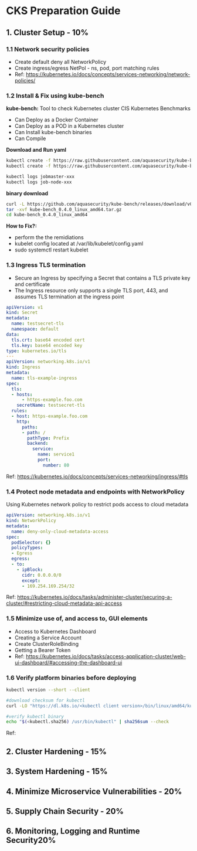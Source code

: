 # CKS Preparation Guide

## 1. Cluster Setup - 10%

### 1.1 Network security policies

- Create default deny all NetworkPolicy
- Create ingress/egress NetPol - ns, pod, port matching rules
- Ref: https://kubernetes.io/docs/concepts/services-networking/network-policies/

### 1.2 Install & Fix using kube-bench

**kube-bench:** Tool to check Kubernetes cluster CIS Kubernetes Benchmarks
- Can Deploy as a Docker Container
- Can Deploy as a POD in a Kubernetes cluster
- Can Install kube-bench binaries
- Can Compile

**Download and Run yaml**

```sh
kubectl create -f https://raw.githubusercontent.com/aquasecurity/kube-bench/main/jobmaster.yaml
kubectl create -f https://raw.githubusercontent.com/aquasecurity/kube-bench/main/job-node.yaml
```

```sh
kubectl logs jobmaster-xxx
kubectl logs job-node-xxx
```

**binary download**

```sh
curl -L https://github.com/aquasecurity/kube-bench/releases/download/v0.4.0/kube-bench_0.4.0_linux_amd64.tar.gz -o kube-bench_0.4.0_linux_amd64.tar.gz
tar -xvf kube-bench_0.4.0_linux_amd64.tar.gz
cd kube-bench_0.4.0_linux_amd64
```

**How to Fix?:**
* perform the the remidiations
* kubelet config located at /var/lib/kubelet/config.yaml
* sudo systemctl restart kubelet

### 1.3 Ingress TLS termination
- Secure an Ingress by specifying a Secret that contains a TLS private key and certificate
- The Ingress resource only supports a single TLS port, 443, and assumes TLS termination at the ingress point

```yaml
apiVersion: v1
kind: Secret
metadata:
  name: testsecret-tls
  namespace: default
data:
  tls.crt: base64 encoded cert
  tls.key: base64 encoded key
type: kubernetes.io/tls
---
apiVersion: networking.k8s.io/v1
kind: Ingress
metadata:
  name: tls-example-ingress
spec:
  tls:
  - hosts:
      - https-example.foo.com
    secretName: testsecret-tls
  rules:
  - host: https-example.foo.com
    http:
      paths:
      - path: /
        pathType: Prefix
        backend:
          service:
            name: service1
            port:
              number: 80
```
Ref: https://kubernetes.io/docs/concepts/services-networking/ingress/#tls

### 1.4 Protect node metadata and endpoints with NetworkPolicy

Using Kubernetes network policy to restrict pods access to cloud metadata

```yaml
apiVersion: networking.k8s.io/v1
kind: NetworkPolicy
metadata:
  name: deny-only-cloud-metadata-access
spec:
  podSelector: {}
  policyTypes:
  - Egress
  egress:
  - to:
    - ipBlock:
      cidr: 0.0.0.0/0
      except:
      - 169.254.169.254/32
```
Ref: https://kubernetes.io/docs/tasks/administer-cluster/securing-a-cluster/#restricting-cloud-metadata-api-access

### 1.5 Minimize use of, and access to, GUI elements

- Access to Kubernetes Dashboard
- Creating a Service Account
- Create ClusterRoleBinding
- Getting a Bearer Token
- Ref: https://kubernetes.io/docs/tasks/access-application-cluster/web-ui-dashboard/#accessing-the-dashboard-ui

### 1.6 Verify platform binaries before deploying

```sh
kubectl version --short --client

#download checksum for kubectl
curl -LO "https://dl.k8s.io/<kubectl client version>/bin/linux/amd64/kubectl.sha256"

#verify kubectl binary
echo "$(<kubectl.sha256) /usr/bin/kubectl" | sha256sum --check
```

Ref: 

## 2. Cluster Hardening - 15%

## 3. System Hardening - 15%

## 4. Minimize Microservice Vulnerabilities - 20%

## 5. Supply Chain Security - 20%

## 6. Monitoring, Logging and Runtime Security20%
